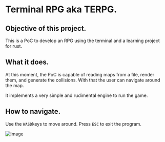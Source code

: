 # Terminal RPG aka TERPG.
## Objective of this project.
This is a PoC to develop an RPG using
the terminal and a learning project for
rust.

## What it does.
At this moment, the PoC is capable of reading maps from
a file, render them, and generate the collisions.
With that the user can navigate around the map.

It implements a very simple and rudimental engine to run
the game.

## How to navigate.
Use the `WASD`keys to move around.
Press `ESC` to exit the program.

![image](https://github.com/user-attachments/assets/e8acd057-2523-43c4-a6a4-e12de6c07fde)

